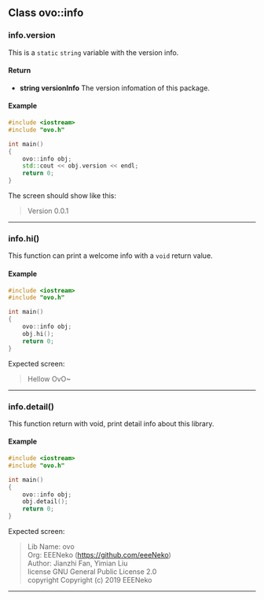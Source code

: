 ## Class ovo::info
### info.version
This is a `static` `string` variable with the version info. 
#### Return
 - **string versionInfo** The version infomation of this package.
#### Example
````C++
#include <iostream>
#include "ovo.h"

int main()
{
    ovo::info obj;
    std::cout << obj.version << endl;
    return 0;
}
````
The screen should show like this: 
>Version 0.0.1
--------------------------------
### info.hi()
This function can print a welcome info with a `void` return value. 
#### Example
````C++
#include <iostream>
#include "ovo.h"

int main()
{
    ovo::info obj;
    obj.hi();
    return 0;
}
````
Expected screen: 
>Hellow OvO~
----------------------------------
### info.detail()
This function return with void, print detail info about this library.
#### Example
````C++
#include <iostream>
#include "ovo.h"

int main()
{
    ovo::info obj;
    obj.detail();
    return 0;
}
````
Expected screen: 
>Lib Name: ovo<br/>
>Org: EEENeko (https://github.com/eeeNeko)<br/>
>Author: Jianzhi Fan, Yimian Liu<br/>
>license GNU General Public License 2.0<br/>
>copyright Copyright (c) 2019 EEENeko<br/>
--------------------------------------

